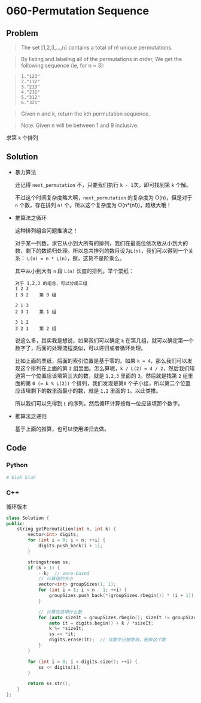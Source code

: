 # 060-Permutation Sequence

## Problem
> The set [1,2,3,…,n] contains a total of n! unique permutations.

> By listing and labeling all of the permutations in order,
 We get the following sequence (ie, for n = 3):

> ```
> 1."123"
> 2."132"
> 3."213"
> 4."231"
> 5."312"
> 6."321"
> ```

> Given n and k, return the kth permutation sequence.

> Note: Given n will be between 1 and 9 inclusive.

求第 `k` 个排列

## Solution

- 暴力算法

    还记得 `next_permutation` 不，只要我们执行 `k - 1`次，即可找到第 `k` 个解。

    不过这个时间复杂度略大啊，`next_permutation` 的复杂度为 O(n)，但是对于 `n` 个数，存在排列 `n!` 个。所以这个复杂度为 O(n*(n!))，超级大哦！

- 推算法之循环

    这种排列组合问题推演之！

    对于某一列数，求它从小到大所有的排列，我们在最高位依次放从小到大的数，剩下的数递归处理。所以总共排列的数目设为`L(n)`，我们可以得到一个关系：
    `L(n) = n * L(n)`，擦，这货不是阶乘么。

    其中从小到大有 `n` 段 `L(n)` 长度的排列。举个栗纸：

    ```
    对于 1,2,3 的组合，可以分成三组
    1 2 3
    1 3 2    第 0 组

    2 1 3
    2 3 1    第 1 组

    3 1 2
    3 2 1    第 2 组
    ```

    说这么多，其实我是想说，如果我们可以确定 `k` 在第几组，就可以确定第一个数字了，后面的处理流程类似，可以递归或者循环处理。

    比如上面的栗纸，后面的索引位置是基于零的。如果 `k = 4`，那么我们可以发现这个排列在上面的第 `2` 组里面。怎么算呢，`k / L(2) = 4 / 2`，然后我们知道第一个位置应该填第三大的数，就是 `1,2,3` 里面的 `3`。然后就是找第 `2` 组里面的第 `0 (= k % L(2))` 个排列，我们发现是第`0` 个子小组，所以第二个位置应该填剩下的数里面最小的数，就是 `1,2` 里面的 `1`。以此类推。

    所以我们可以先得到 `L` 的序列，然后循环计算按每一位应该填那个数字。

- 推算法之递归

    基于上面的推算，也可以使用递归去做。

## Code

### Python

```python
# blah blah
```

### C++

循环版本

```cpp
class Solution {
public:
    string getPermutation(int n, int k) {
        vector<int> digits;
        for (int i = 0; i < n; ++i) {
            digits.push_back(i + 1);
        }

        stringstream ss;
        if (k > 1) {
            --k;  // zero-based
            // 计算组的大小
            vector<int> groupSizes(1, 1);
            for (int i = 1; i < n - 1; ++i) {
                groupSizes.push_back(*(groupSizes.rbegin()) * (i + 1));
            }

            // 计算应该填什么数
            for (auto sizeIt = groupSizes.rbegin(); sizeIt != groupSizes.rend(); ++sizeIt) {
                auto it = digits.begin() + k / *sizeIt;
                k %= *sizeIt;
                ss << *it;
                digits.erase(it);  // 该数字已被使用，删掉这个数
            }
        }

        for (int i = 0; i < digits.size(); ++i) {
            ss << digits[i];
        }

        return ss.str();
    }
};
```
